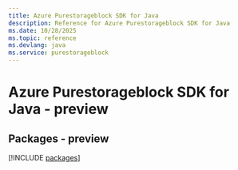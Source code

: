 ```yaml
---
title: Azure Purestorageblock SDK for Java
description: Reference for Azure Purestorageblock SDK for Java
ms.date: 10/28/2025
ms.topic: reference
ms.devlang: java
ms.service: purestorageblock
---
```

# Azure Purestorageblock SDK for Java - preview
## Packages - preview
[!INCLUDE [packages](purestorageblock-index.md)]